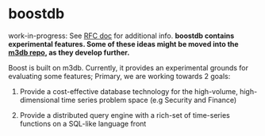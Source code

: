 # boostdb
work-in-progress: See [RFC doc](https://docs.google.com/document/d/1FCaXGIuEtUtW3GrZ_xgCeCqZ5sXcEHSM2TlOxsTafds/edit?usp=share_link) for additional info. **boostdb contains experimental features. Some of these ideas might be moved into the [m3db repo](https://github.com/m3db/m3), as they develop further.**

Boost is built on m3db. Currently, it provides an experimental grounds for evaluating some features; Primary, we are working towards 2 goals:

1. Provide a cost-effective database technology for the high-volume,
high-dimensional time series problem space (e.g Security and Finance)

2. Provide a distributed query engine with a rich-set of time-series functions
on a SQL-like language front

